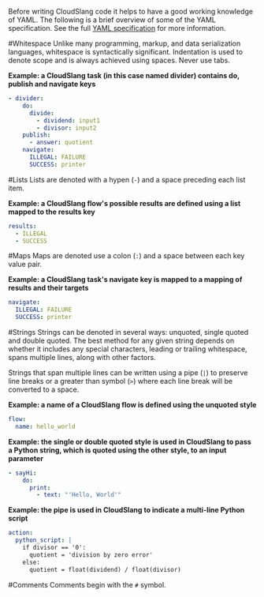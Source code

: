 Before writing CloudSlang code it helps to have a good working knowledge of YAML. The following is a brief overview of some of the YAML specification. See the full [YAML specification](http://www.yaml.org/spec/1.2/spec.html) for more information.

#Whitespace
Unlike many programming, markup, and data serialization languages, whitespace is syntactically significant. Indentation is used to denote scope and is always achieved using spaces. Never use tabs.

**Example: a CloudSlang task (in this case named divider) contains do, publish and navigate keys**

```yaml
- divider:
    do:
      divide:
        - dividend: input1
        - divisor: input2
    publish:
      - answer: quotient
    navigate:
      ILLEGAL: FAILURE
      SUCCESS: printer
```

#Lists
Lists are denoted with a hypen (`-`) and a space preceding each list item. 

**Example: a CloudSlang flow's possible results are defined using a list mapped to the results key**
```yaml
results:
  - ILLEGAL
  - SUCCESS
```

#Maps
Maps are denoted use a colon (`:`) and a space between each key value pair.

**Example: a CloudSlang task's navigate key is mapped to a mapping of results and their targets**
```yaml
navigate:
  ILLEGAL: FAILURE
  SUCCESS: printer
```

#Strings
Strings can be denoted in several ways: unquoted, single quoted and double quoted. The best method for any given string depends on whether it includes any special characters, leading or trailing whitespace, spans multiple lines, along with other factors.

Strings that span multiple lines can be written using a pipe (`|`) to preserve line breaks or a greater than symbol (`>`) where each line break will be converted to a space.

**Example:  a name of a CloudSlang flow is defined using the unquoted style** 
```yaml
flow:
  name: hello_world
```

**Example:  the single or double quoted style is used in CloudSlang to pass a Python string, which is quoted using the other style, to an input parameter** 
```yaml
- sayHi:
    do:
      print:
        - text: "'Hello, World'"
```

**Example:  the pipe is used in CloudSlang to indicate a multi-line Python script** 
```yaml
action:
  python_script: |
    if divisor == '0':
      quotient = 'division by zero error'
    else:
      quotient = float(dividend) / float(divisor)
```

#Comments
Comments begin with the `#` symbol.